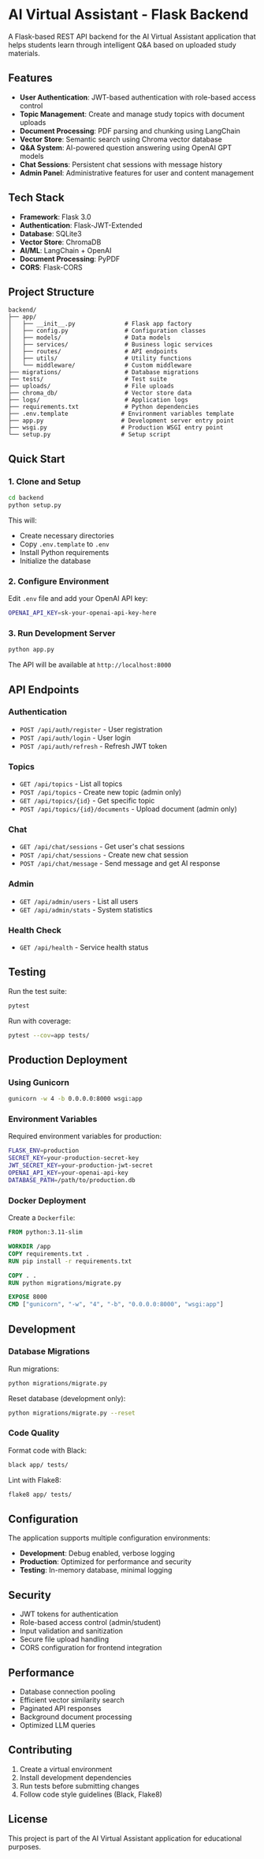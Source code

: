 # AI Virtual Assistant - Flask Backend

A Flask-based REST API backend for the AI Virtual Assistant application that helps students learn through intelligent Q&A based on uploaded study materials.

## Features

- **User Authentication**: JWT-based authentication with role-based access control
- **Topic Management**: Create and manage study topics with document uploads
- **Document Processing**: PDF parsing and chunking using LangChain
- **Vector Store**: Semantic search using Chroma vector database
- **Q&A System**: AI-powered question answering using OpenAI GPT models
- **Chat Sessions**: Persistent chat sessions with message history
- **Admin Panel**: Administrative features for user and content management

## Tech Stack

- **Framework**: Flask 3.0
- **Authentication**: Flask-JWT-Extended
- **Database**: SQLite3
- **Vector Store**: ChromaDB
- **AI/ML**: LangChain + OpenAI
- **Document Processing**: PyPDF
- **CORS**: Flask-CORS

## Project Structure

```
backend/
├── app/
│   ├── __init__.py              # Flask app factory
│   ├── config.py                # Configuration classes
│   ├── models/                  # Data models
│   ├── services/                # Business logic services
│   ├── routes/                  # API endpoints
│   ├── utils/                   # Utility functions
│   └── middleware/              # Custom middleware
├── migrations/                  # Database migrations
├── tests/                       # Test suite
├── uploads/                     # File uploads
├── chroma_db/                   # Vector store data
├── logs/                        # Application logs
├── requirements.txt             # Python dependencies
├── .env.template               # Environment variables template
├── app.py                      # Development server entry point
├── wsgi.py                     # Production WSGI entry point
└── setup.py                    # Setup script
```

## Quick Start

### 1. Clone and Setup

```bash
cd backend
python setup.py
```

This will:
- Create necessary directories
- Copy `.env.template` to `.env`
- Install Python requirements
- Initialize the database

### 2. Configure Environment

Edit `.env` file and add your OpenAI API key:

```bash
OPENAI_API_KEY=sk-your-openai-api-key-here
```

### 3. Run Development Server

```bash
python app.py
```

The API will be available at `http://localhost:8000`

## API Endpoints

### Authentication
- `POST /api/auth/register` - User registration
- `POST /api/auth/login` - User login
- `POST /api/auth/refresh` - Refresh JWT token

### Topics
- `GET /api/topics` - List all topics
- `POST /api/topics` - Create new topic (admin only)
- `GET /api/topics/{id}` - Get specific topic
- `POST /api/topics/{id}/documents` - Upload document (admin only)

### Chat
- `GET /api/chat/sessions` - Get user's chat sessions
- `POST /api/chat/sessions` - Create new chat session
- `POST /api/chat/message` - Send message and get AI response

### Admin
- `GET /api/admin/users` - List all users
- `GET /api/admin/stats` - System statistics

### Health Check
- `GET /api/health` - Service health status

## Testing

Run the test suite:

```bash
pytest
```

Run with coverage:

```bash
pytest --cov=app tests/
```

## Production Deployment

### Using Gunicorn

```bash
gunicorn -w 4 -b 0.0.0.0:8000 wsgi:app
```

### Environment Variables

Required environment variables for production:

```bash
FLASK_ENV=production
SECRET_KEY=your-production-secret-key
JWT_SECRET_KEY=your-production-jwt-secret
OPENAI_API_KEY=your-openai-api-key
DATABASE_PATH=/path/to/production.db
```

### Docker Deployment

Create a `Dockerfile`:

```dockerfile
FROM python:3.11-slim

WORKDIR /app
COPY requirements.txt .
RUN pip install -r requirements.txt

COPY . .
RUN python migrations/migrate.py

EXPOSE 8000
CMD ["gunicorn", "-w", "4", "-b", "0.0.0.0:8000", "wsgi:app"]
```

## Development

### Database Migrations

Run migrations:

```bash
python migrations/migrate.py
```

Reset database (development only):

```bash
python migrations/migrate.py --reset
```

### Code Quality

Format code with Black:

```bash
black app/ tests/
```

Lint with Flake8:

```bash
flake8 app/ tests/
```

## Configuration

The application supports multiple configuration environments:

- **Development**: Debug enabled, verbose logging
- **Production**: Optimized for performance and security
- **Testing**: In-memory database, minimal logging

## Security

- JWT tokens for authentication
- Role-based access control (admin/student)
- Input validation and sanitization
- Secure file upload handling
- CORS configuration for frontend integration

## Performance

- Database connection pooling
- Efficient vector similarity search
- Paginated API responses
- Background document processing
- Optimized LLM queries

## Contributing

1. Create a virtual environment
2. Install development dependencies
3. Run tests before submitting changes
4. Follow code style guidelines (Black, Flake8)

## License

This project is part of the AI Virtual Assistant application for educational purposes.
